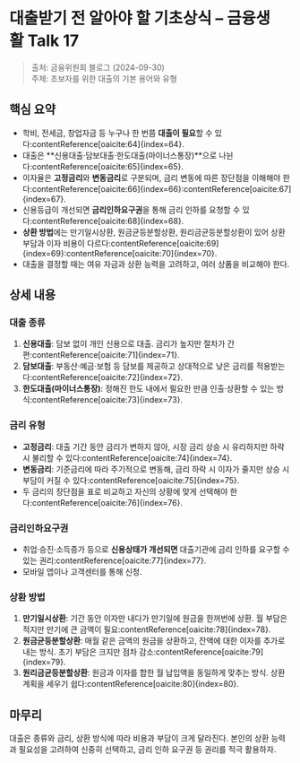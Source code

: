# 대출받기 전 알아야 할 기초상식 – 금융생활 Talk 17

> 출처: 금융위원회 블로그 (2024-09-30)<br>
> 주제: 초보자를 위한 대출의 기본 용어와 유형

## 핵심 요약
- 학비, 전세금, 창업자금 등 누구나 한 번쯤 **대출이 필요**할 수 있다:contentReference[oaicite:64]{index=64}.
- 대출은 **신용대출·담보대출·한도대출(마이너스통장)**으로 나뉜다:contentReference[oaicite:65]{index=65}.
- 이자율은 **고정금리**와 **변동금리**로 구분되며, 금리 변동에 따른 장단점을 이해해야 한다:contentReference[oaicite:66]{index=66}:contentReference[oaicite:67]{index=67}.
- 신용등급이 개선되면 **금리인하요구권**을 통해 금리 인하를 요청할 수 있다:contentReference[oaicite:68]{index=68}.
- **상환 방법**에는 만기일시상환, 원금균등분할상환, 원리금균등분할상환이 있어 상환 부담과 이자 비용이 다르다:contentReference[oaicite:69]{index=69}:contentReference[oaicite:70]{index=70}.
- 대출을 결정할 때는 여유 자금과 상환 능력을 고려하고, 여러 상품을 비교해야 한다.

## 상세 내용

### 대출 종류
1. **신용대출**: 담보 없이 개인 신용으로 대출. 금리가 높지만 절차가 간편:contentReference[oaicite:71]{index=71}.  
2. **담보대출**: 부동산·예금·보험 등 담보를 제공하고 상대적으로 낮은 금리를 적용받는다:contentReference[oaicite:72]{index=72}.  
3. **한도대출(마이너스통장)**: 정해진 한도 내에서 필요한 만큼 인출·상환할 수 있는 방식:contentReference[oaicite:73]{index=73}.

### 금리 유형
- **고정금리**: 대출 기간 동안 금리가 변하지 않아, 시장 금리 상승 시 유리하지만 하락 시 불리할 수 있다:contentReference[oaicite:74]{index=74}.  
- **변동금리**: 기준금리에 따라 주기적으로 변동해, 금리 하락 시 이자가 줄지만 상승 시 부담이 커질 수 있다:contentReference[oaicite:75]{index=75}.  
- 두 금리의 장단점을 표로 비교하고 자신의 상황에 맞게 선택해야 한다:contentReference[oaicite:76]{index=76}.

### 금리인하요구권
- 취업·승진·소득증가 등으로 **신용상태가 개선되면** 대출기관에 금리 인하를 요구할 수 있는 권리:contentReference[oaicite:77]{index=77}.  
- 모바일 앱이나 고객센터를 통해 신청.

### 상환 방법
1. **만기일시상환**: 기간 동안 이자만 내다가 만기일에 원금을 한꺼번에 상환. 월 부담은 적지만 만기에 큰 금액이 필요:contentReference[oaicite:78]{index=78}.  
2. **원금균등분할상환**: 매월 같은 금액의 원금을 상환하고, 잔액에 대한 이자를 추가로 내는 방식. 초기 부담은 크지만 점차 감소:contentReference[oaicite:79]{index=79}.  
3. **원리금균등분할상환**: 원금과 이자를 합한 월 납입액을 동일하게 맞추는 방식. 상환 계획을 세우기 쉽다:contentReference[oaicite:80]{index=80}.

## 마무리
대출은 종류와 금리, 상환 방식에 따라 비용과 부담이 크게 달라진다. 본인의 상환 능력과 필요성을 고려하여 신중히 선택하고, 금리 인하 요구권 등 권리를 적극 활용하자.
